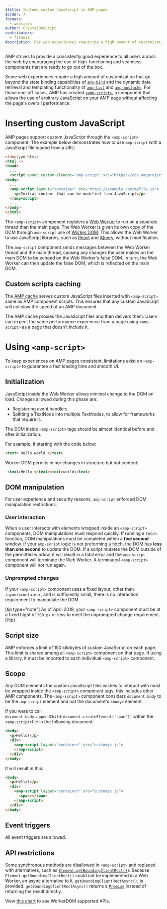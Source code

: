 ```yaml
---
$title: Include custom JavaScript in AMP pages
$order: 7
formats:
  - websites
author: CrystalOnScript
contributors:
  - fstanis
description: For web experiences requiring a high amount of customization AMP has created amp-script, a component that allows the use of arbitrary JavaScript on your AMP page without affecting the page's overall performance.
---
```


AMP strives to provide a consistently good experience to all users across the web by encouraging the use of high-functioning and seamless components that are ready to go out of the box.

Some web experiences require a high amount of customization that go beyond the state binding capabilities of [`amp-bind`](../../../documentation/components/reference/amp-bind.md?format=websites) and the dynamic data retrieval and templating functionality of [`amp-list`](../../../documentation/components/reference/amp-list.md?format=websites) and [`amp-mustache`](../../../documentation/components/reference/amp-mustache.md?format=websites). For those one-off cases, AMP has created [`<amp-script>`](../../../documentation/components/reference/amp-script.md?format=websites), a component that allows the use of arbitrary JavaScript on your AMP page without affecting the page's overall performance.

# Inserting custom JavaScript

AMP pages support custom JavaScript through the `<amp-script>` component. The example below demonstrates how to use `amp-script` with a JavaScript file loaded from a URL:

```html
<!doctype html>
<html ⚡>
<head>
  ...
  <script async custom-element="amp-script" src="https://cdn.ampproject.org/v0/amp-script-0.1.js"></script>
<body>  
  ...
  <amp-script layout="container" src="https://example.com/myfile.js">
    <p>Initial content that can be modified from JavaScript</p>
  </amp-script>
  ...
</body>
</html>
```

The `<amp-script>` component registers a [Web Worker](https://developer.mozilla.org/en-US/docs/Web/API/Web_Workers_API) to run on a separate thread than the main page. The Web Worker is given its own copy of the DOM through `amp-script` use of [Worker DOM](https://github.com/ampproject/worker-dom). This allows the Web Worker to use JavaScript libraries, such as [React](https://reactjs.org/) and [jQuery](https://jquery.com/), without modification.

The `amp-script` component sends messages between the Web Worker thread and the main thread, causing any changes the user makes on the main DOM to be echoed on the Web Worker's false DOM. In turn, the Web Worker can then update the false DOM, which is reflected on the main DOM.

## Custom scripts caching

The [AMP cache](../../../documentation/guides-and-tutorials/learn/amp-caches-and-cors/how_amp_pages_are_cached.md) serves custom JavaScript files inserted with `<amp-script>` same as AMP component scripts. This ensures that any custom JavaScript will not slow the speed of an AMP document.

The AMP cache proxies the JavaScript files and then delivers them. Users can expect the same performance experience from a page using `<amp-script>` as a page that doesn't include it.

# Using `<amp-script>`

To keep experiences on AMP pages consistent, limitations exist on `<amp-script>` to guarantee a fast loading time and smooth UI.

## Initialization

JavaScript inside the Web Worker allows minimal change to the DOM on load. Changes allowed during this phase are:

*   Registering event handlers.
*   Splitting a TextNode into multiple TextNodes, to allow for frameworks that require it.

The DOM inside `<amp-script>` tags should be almost identical before and after initialization.

For example, if starting with the code below:
```html
<text> Hello world </text>
```
Worker DOM permits minor changes in structure but not content:

```html
 <text>Hello </text><text>world</text>
```

## DOM manipulation

For user experience and security reasons, `amp-script` enforced DOM manipulation restrictions.

### User interaction

When a user interacts with elements wrapped inside an `<amp-script>` components, DOM manipulations must respond quickly. If running a `fetch` function, DOM manipulations must be completed within a **five second** window. If your `amp-script` logic is not preforming a fetch, the DOM has **less than one second** to update the DOM.  If a script mutates the DOM outside of the permitted window, it will result in a fatal error and the `amp-script` component will terminate the Web Worker. A terminated `<amp-script>` component will not run again.

### Unprompted changes

If your `<amp-script>` component uses a fixed layout, other than `layout=container`, and is sufficiently small, there is no interaction requirement to manipulate the DOM.

[tip type="note"]
As of April 2019, your `<amp-script>` component must be at a fixed hight of `300 px` or less to meet the unprompted change requirement.
[/tip]

## Script size

AMP enforces a limit of 150 kilobytes of custom JavaScript on each page. This limit is shared  among all `<amp-script>` component on that page. If using a library, it must be imported to each individual `<amp-script>` component.

## Scope

Any DOM elements the custom JavaScript files wishes to interact with must be wrapped inside the `<amp-script>` component tags, this includes other AMP components. The `<amp-script>` component considers `document.body` to be the `amp-script` element and not the document's `<body>` element.

If you were to call `document.body.appendChild(document.createElement('span'))` within the `<amp-script>`file in the following document:

```html
<body>  
  <p>Hello!</p>
  <div>
    <amp-script layout="container" src="customjs.js">
    </amp-script>
  </div>
</body>
```

It will result in this:

```html
<body>  
  <p>Hello!</p>
  <div>
    <amp-script layout="container" src="customjs.js">
      <span></span>
    </amp-script>
  </div>
</body>
```

## Event triggers

All event triggers are allowed.

## API restrictions

 Some synchronous methods are disallowed in `<amp-script>` and replaced with alternatives, such as [`Element.getBoundingClientRect()`](https://developer.mozilla.org/en-US/docs/Web/API/Element/getBoundingClientRect)). Because `Element.getBoundingClientRect()` could not be implemented in a Web Worker, an async alternative to it, `getBoundingClientRectAsync()`, is provided. `getBoundingClientRectAsync()` returns a [`Promise`](https://developer.mozilla.org/en-US/docs/Web/JavaScript/Reference/Global_Objects/Promise) instead of returning the result directly.

View [this chart](https://github.com/ampproject/worker-dom/blob/master/web_compat_table.md) to see WorkerDOM supported APIs.
